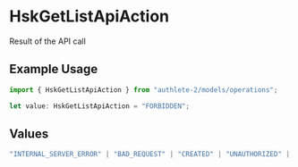 # HskGetListApiAction

Result of the API call

## Example Usage

```typescript
import { HskGetListApiAction } from "authlete-2/models/operations";

let value: HskGetListApiAction = "FORBIDDEN";
```

## Values

```typescript
"INTERNAL_SERVER_ERROR" | "BAD_REQUEST" | "CREATED" | "UNAUTHORIZED" | "FORBIDDEN" | "JSON" | "JWT" | "OK"
```